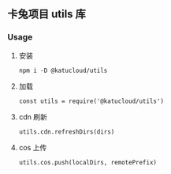 ## 卡兔项目 utils 库



### Usage

1. 安装

    ```
    npm i -D @katucloud/utils
    ```

1. 加载
    ```
    const utils = require('@katucloud/utils')
    ```

1. cdn 刷新
    ```
    utils.cdn.refreshDirs(dirs)
    ```

2. cos 上传
    ```
    utils.cos.push(localDirs, remotePrefix)
    ```